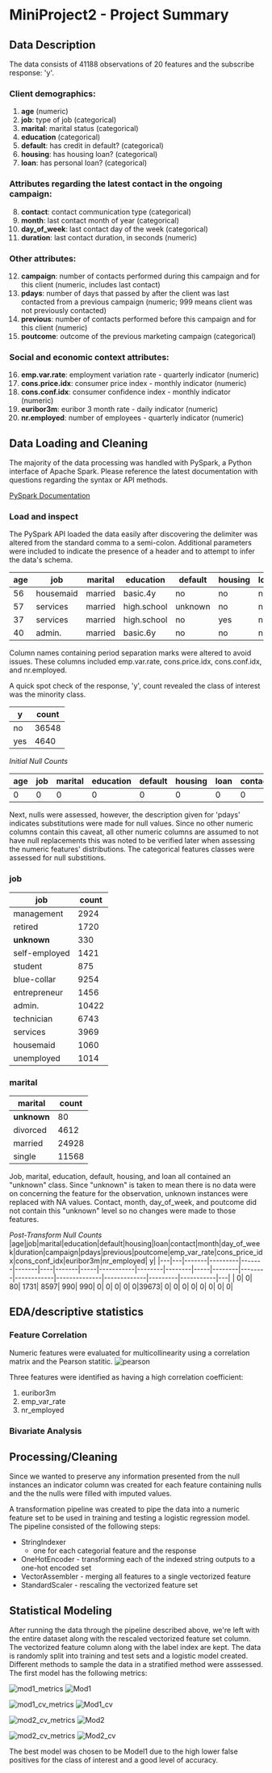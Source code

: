 # MiniProject2 - Project Summary

## Data Description
The data consists of 41188 observations of 20 features and the subscribe response: 'y'.

### Client demographics:
1. **age** (numeric)
2. **job**: type of job (categorical)
3. **marital**: marital status (categorical)
4. **education** (categorical)
5. **default**: has credit in default? (categorical)
6. **housing**: has housing loan? (categorical)
7. **loan**: has personal loan? (categorical)
### Attributes regarding the latest contact in the ongoing campaign:
8. **contact**: contact communication type (categorical)
9. **month**: last contact month of year (categorical)
10. **day_of_week**: last contact day of the week (categorical)
11. **duration**: last contact duration, in seconds (numeric)
### Other attributes:
12. **campaign**: number of contacts performed during this campaign and for this client (numeric, includes last contact)
13. **pdays**: number of days that passed by after the client was last contacted from a previous campaign (numeric; 999 means client was not previously contacted)
14. **previous**: number of contacts performed before this campaign and for this client (numeric)
15. **poutcome**: outcome of the previous marketing campaign (categorical)
### Social and economic context attributes:
16. **emp.var.rate**: employment variation rate - quarterly indicator (numeric)
17. **cons.price.idx**: consumer price index - monthly indicator (numeric) 
18. **cons.conf.idx**: consumer confidence index - monthly indicator (numeric) 
19. **euribor3m**: euribor 3 month rate - daily indicator (numeric)
20. **nr.employed**: number of employees - quarterly indicator (numeric)

## Data Loading and Cleaning
The majority of the data processing was handled with PySpark, a Python interface of Apache Spark. Please reference the latest documentation with questions regarding the syntax or API methods. 

[PySpark Documentation](https://spark.apache.org/docs/latest/api/python/)

### Load and inspect
The PySpark API loaded the data easily after discovering the delimiter was altered from the standard comma to a semi-colon. Additional parameters were included to indicate the presence of a header and to attempt to infer the data's schema. 


|age|      job|marital|  education|default|housing|loan|  contact|month|day_of_week|duration|campaign|pdays|previous|   poutcome|emp.var.rate|cons.price.idx|cons.conf.idx|euribor3m|nr.employed|  y|
|---|---------|-------|-----------|-------|-------|----|---------|-----|-----------|--------|--------|-----|--------|-----------|------------|--------------|-------------|---------|-----------|---|
| 56|housemaid|married|   basic.4y|     no|     no|  no|telephone|  may|        mon|     261|       1|  999|       0|nonexistent|         1.1|        93.994|        -36.4|    4.857|     5191.0| no|
| 57| services|married|high.school|unknown|     no|  no|telephone|  may|        mon|     149|       1|  999|       0|nonexistent|         1.1|        93.994|        -36.4|    4.857|     5191.0| no|
| 37| services|married|high.school|     no|    yes|  no|telephone|  may|        mon|     226|       1|  999|       0|nonexistent|         1.1|        93.994|        -36.4|    4.857|     5191.0| no|
| 40|   admin.|married|   basic.6y|     no|     no|  no|telephone|  may|        mon|     151|       1|  999|       0|nonexistent|         1.1|        93.994|        -36.4|    4.857|     5191.0| no|

Column names containing period separation marks were altered to avoid issues. These columns included emp.var.rate, cons.price.idx, cons.conf.idx, and nr.employed.

A quick spot check of the response, 'y', count revealed the class of interest was the minority class. 

|  y|count|
|---|-----|
| no|36548|
|yes| 4640|


*Initial Null Counts*

|age|job|marital|education|default|housing|loan|contact|month|day_of_week|duration|campaign|pdays|previous|poutcome|emp_var_rate|cons_price_idx|cons_conf_idx|euribor3m|nr_employed|  y|
|---|---|-------|---------|-------|-------|----|-------|-----|-----------|--------|--------|-----|--------|--------|------------|--------------|-------------|---------|-----------|---|
|  0|  0|      0|        0|      0|      0|   0|      0|    0|          0|       0|       0|    0|       0|       0|           0|             0|            0|        0|          0|  0|

Next, nulls were assessed, however, the description given for 'pdays' indicates substitutions were made for null values. Since no other numeric columns contain this caveat, all other numeric columns are assumed to not have null replacements this was noted to be verified later when assessing the numeric features' distributions. The categorical features classes were assessed for null substitions. 
### job
|          job|count|
|-------------|-----|
|   management| 2924|
|      retired| 1720|
|    **unknown**|  330|
|self-employed| 1421|
|      student|  875|
|  blue-collar| 9254|
| entrepreneur| 1456|
|       admin.|10422|
|   technician| 6743|
|     services| 3969|
|    housemaid| 1060|
|   unemployed| 1014|

### marital
| marital|count|
|--------|-----|
| **unknown**|   80|
|divorced| 4612|
| married|24928|
|  single|11568|

Job, marital, education, default, housing, and loan all contained an "unknown" class. Since "unknown" is taken to mean there is no data were on concerning the feature for the observation, unknown instances were replaced with NA values. Contact, month, day_of_week, and poutcome did not contain this "unknown" level so no changes were made to those features. 

*Post-Transform Null Counts*
|age|job|marital|education|default|housing|loan|contact|month|day_of_week|duration|campaign|pdays|previous|poutcome|emp_var_rate|cons_price_idx|cons_conf_idx|euribor3m|nr_employed|  y|
|---|---|-------|---------|-------|-------|----|-------|-----|-----------|--------|--------|-----|--------|--------|------------|--------------|-------------|---------|-----------|---|
|  0|  0|     80|     1731|   8597|    990| 990|      0|    0|          0|       0|       0|39673|       0|       0|           0|             0|            0|        0|          0|  0|

## EDA/descriptive statistics

### Feature Correlation
Numeric features were evaluated for multicollinearity using a correlation matrix and the Pearson statitic.
![pearson](../assets/pearson_corr_numeric.jpg)

Three features were identified as having a high correlation coefficient: 
1. euribor3m
2. emp_var_rate
3. nr_employed
### Bivariate Analysis

## Processing/Cleaning
Since we wanted to preserve any information presented from the null instances an indicator column was created for each feature containing nulls and the the nulls were filled with imputed values.

A transformation pipeline was created to pipe the data into a numeric feature set to be used in training and testing a logistic regression model. The pipeline consisted of the following steps:
- StringIndexer
    - one for each categorial feature and the response 
- OneHotEncoder - transforming each of the indexed string outputs to a one-hot encoded set
- VectorAssembler - merging all features to a single vectorized feature
- StandardScaler - rescaling the vectorized feature set

## Statistical Modeling
After running the data through the pipeline described above, we're left with the entire dataset along with the rescaled vectorized feature set column. The vectorized feature column along with the label index are kept. The data is randomly split into training and test sets and a logistic model created. Different methods to sample the data in a stratified method were asssessed. The first model has the following metrics:

![mod1_metrics](../assets/mod1_metrics.jpg)
![Mod1](../assets/mod1_confusion_matrix.jpg)

![mod1_cv_metrics](../assets/mod1_cv_metrics.jpg)
![Mod1_cv](../assets/mod1_cv_confusion_matrix.jpg)

![mod2_cv_metrics](../assets/mod2_metrics.jpg)
![Mod2](../assets/mod2_confusion_matrix.jpg)

![mod2_cv_metrics](../assets/mod2_cv_metrics.jpg)
![Mod2_cv](../assets/mod2_cv_confusion_matrix.jpg)

The best model was chosen to be Model1 due to the high lower false positives for the class of interest and a good level of accuracy. 
